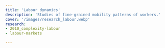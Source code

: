 ```yaml
---
title: 'Labour dynamics'
description: 'Studies of fine-grained mobility patterns of workers.'
cover: '/images/research_labour.webp'
research:
- 2010_complexity-labour
- labour-markets

---
```

